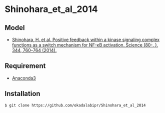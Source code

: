 # Shinohara_et_al_2014
## Model

- [Shinohara, H. et al. Positive feedback within a kinase signaling complex functions as a switch mechanism for NF-κB activation. Science (80-. ). 344, 760–764 (2014).](http://www.biochemj.org/content/373/2/451.long)

## Requirement
- [Anaconda3](https://www.anaconda.com/)

## Installation

    $ git clone https://github.com/okadalabipr/Shinohara_et_al_2014

